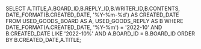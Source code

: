 SELECT A.TITLE,A.BOARD_ID,B.REPLY_ID,B.WRITER_ID,B.CONTENTS,
        DATE_FORMAT(B.CREATED_DATE, '%Y-%m-%d') AS CREATED_DATE
FROM USED_GOODS_BOARD AS A, USED_GOODS_REPLY AS B
WHERE DATE_FORMAT(A.CREATED_DATE, '%Y-%m') = '2022-10' AND B.CREATED_DATE LIKE '2022-10%' AND A.BOARD_ID = B.BOARD_ID
ORDER BY B.CREATED_DATE,A.TITLE;